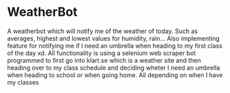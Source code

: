 # WeatherBot
 
A weatherbot which will notify me of the weather of today. Such as averages, highest and lowest values for humidity, rain... Also implementing feature
for notifying me if I need an umbrella when heading to my first class of the day xd. All functionality is using a selenium web scraper bot programmed to first go into klart.se which is a weather site and then heading over to my class schedule and deciding wheter I need an umbrella when heading to school or when going home. All depending on when I have my classes
